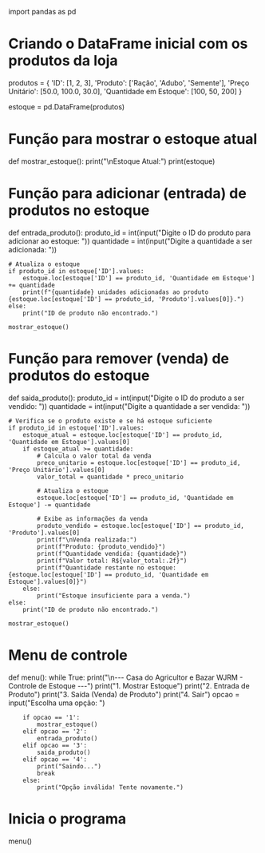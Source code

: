 
import pandas as pd

# Criando o DataFrame inicial com os produtos da loja
produtos = {
    'ID': [1, 2, 3],
    'Produto': ['Ração', 'Adubo', 'Semente'],
    'Preço Unitário': [50.0, 100.0, 30.0],
    'Quantidade em Estoque': [100, 50, 200]
}

estoque = pd.DataFrame(produtos)

# Função para mostrar o estoque atual
def mostrar_estoque():
    print("\nEstoque Atual:")
    print(estoque)

# Função para adicionar (entrada) de produtos no estoque
def entrada_produto():
    produto_id = int(input("Digite o ID do produto para adicionar ao estoque: "))
    quantidade = int(input("Digite a quantidade a ser adicionada: "))
    
    # Atualiza o estoque
    if produto_id in estoque['ID'].values:
        estoque.loc[estoque['ID'] == produto_id, 'Quantidade em Estoque'] += quantidade
        print(f"{quantidade} unidades adicionadas ao produto {estoque.loc[estoque['ID'] == produto_id, 'Produto'].values[0]}.")
    else:
        print("ID de produto não encontrado.")
    
    mostrar_estoque()

# Função para remover (venda) de produtos do estoque
def saida_produto():
    produto_id = int(input("Digite o ID do produto a ser vendido: "))
    quantidade = int(input("Digite a quantidade a ser vendida: "))
    
    # Verifica se o produto existe e se há estoque suficiente
    if produto_id in estoque['ID'].values:
        estoque_atual = estoque.loc[estoque['ID'] == produto_id, 'Quantidade em Estoque'].values[0]
        if estoque_atual >= quantidade:
            # Calcula o valor total da venda
            preco_unitario = estoque.loc[estoque['ID'] == produto_id, 'Preço Unitário'].values[0]
            valor_total = quantidade * preco_unitario
            
            # Atualiza o estoque
            estoque.loc[estoque['ID'] == produto_id, 'Quantidade em Estoque'] -= quantidade
            
            # Exibe as informações da venda
            produto_vendido = estoque.loc[estoque['ID'] == produto_id, 'Produto'].values[0]
            print(f"\nVenda realizada:")
            print(f"Produto: {produto_vendido}")
            print(f"Quantidade vendida: {quantidade}")
            print(f"Valor total: R${valor_total:.2f}")
            print(f"Quantidade restante no estoque: {estoque.loc[estoque['ID'] == produto_id, 'Quantidade em Estoque'].values[0]}")
        else:
            print("Estoque insuficiente para a venda.")
    else:
        print("ID de produto não encontrado.")
    
    mostrar_estoque()

# Menu de controle
def menu():
    while True:
        print("\n--- Casa do Agricultor e Bazar WJRM - Controle de Estoque ---")
        print("1. Mostrar Estoque")
        print("2. Entrada de Produto")
        print("3. Saída (Venda) de Produto")
        print("4. Sair")
        opcao = input("Escolha uma opção: ")
        
        if opcao == '1':
            mostrar_estoque()
        elif opcao == '2':
            entrada_produto()
        elif opcao == '3':
            saida_produto()
        elif opcao == '4':
            print("Saindo...")
            break
        else:
            print("Opção inválida! Tente novamente.")

# Inicia o programa
menu()
